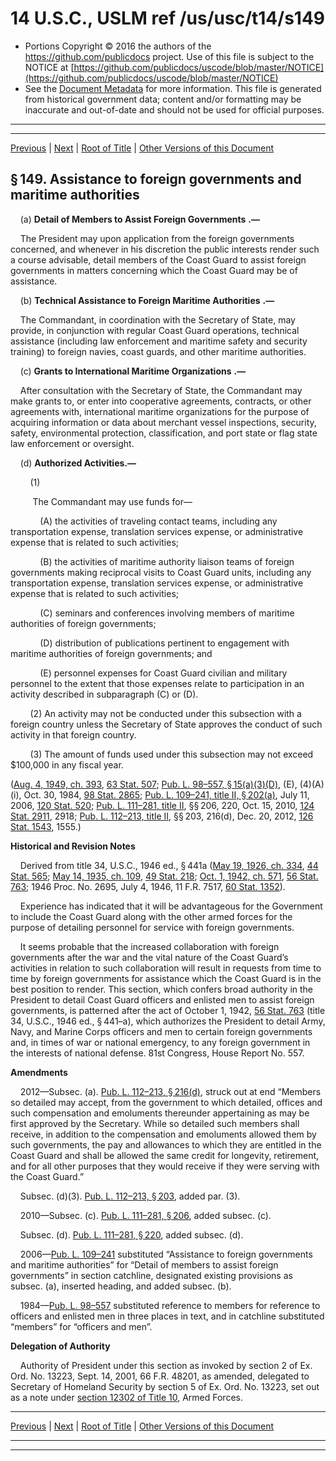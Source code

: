 ---
---

# 14 U.S.C., USLM ref /us/usc/t14/s149

* Portions Copyright © 2016 the authors of the https://github.com/publicdocs project.
  Use of this file is subject to the NOTICE at [https://github.com/publicdocs/uscode/blob/master/NOTICE](https://github.com/publicdocs/uscode/blob/master/NOTICE)
* See the [Document Metadata](././../../../../..//README.md) for more information.
  This file is generated from historical government data; content and/or formatting may be inaccurate and out-of-date and should not be used for official purposes.

----------
----------

[Previous](./../../../../..//us/usc/t14/ptI/ch7/m__us_usc_t14_s148.md) | [Next](./../../../../..//us/usc/t14/ptI/ch7/m__us_usc_t14_s150.md) | [Root of Title](./../../../../../) | [Other Versions of this Document](https://publicdocs.github.io/go/links?ns=uslm&ref=%2Fus%2Fusc%2Ft14%2Fs149)

## § 149. Assistance to foreign governments and maritime authorities

    (a)  __Detail of Members to Assist Foreign Governments__  __.—__ 

    The President may upon application from the foreign governments concerned, and whenever in his discretion the public interests render such a course advisable, detail members of the Coast Guard to assist foreign governments in matters concerning which the Coast Guard may be of assistance.

    (b)  __Technical Assistance to Foreign Maritime Authorities__  __.—__ 

    The Commandant, in coordination with the Secretary of State, may provide, in conjunction with regular Coast Guard operations, technical assistance (including law enforcement and maritime safety and security training) to foreign navies, coast guards, and other maritime authorities.

    (c)  __Grants to International Maritime Organizations__  __.—__ 

    After consultation with the Secretary of State, the Commandant may make grants to, or enter into cooperative agreements, contracts, or other agreements with, international maritime organizations for the purpose of acquiring information or data about merchant vessel inspections, security, safety, environmental protection, classification, and port state or flag state law enforcement or oversight.

    (d) __Authorized Activities.—__ 

        (1)

         The Commandant may use funds for—

            (A) the activities of traveling contact teams, including any transportation expense, translation services expense, or administrative expense that is related to such activities;

            (B) the activities of maritime authority liaison teams of foreign governments making reciprocal visits to Coast Guard units, including any transportation expense, translation services expense, or administrative expense that is related to such activities;

            (C) seminars and conferences involving members of maritime authorities of foreign governments;

            (D) distribution of publications pertinent to engagement with maritime authorities of foreign governments; and

            (E) personnel expenses for Coast Guard civilian and military personnel to the extent that those expenses relate to participation in an activity described in subparagraph (C) or (D).

        (2) An activity may not be conducted under this subsection with a foreign country unless the Secretary of State approves the conduct of such activity in that foreign country.

        (3) The amount of funds used under this subsection may not exceed $100,000 in any fiscal year.

([Aug. 4, 1949, ch. 393][/us/act/1949-08-04/ch393], [63 Stat. 507][/us/stat/63/507]; [Pub. L. 98–557, § 15(a)(3)(D)][/us/pl/98/557/s15/a/3/D], (E), (4)(A)(i), Oct. 30, 1984, [98 Stat. 2865][/us/stat/98/2865]; [Pub. L. 109–241, title II, § 202(a)][/us/pl/109/241/s202/a], July 11, 2006, [120 Stat. 520][/us/stat/120/520]; [Pub. L. 111–281, title II][/us/pl/111/281], §§ 206, 220, Oct. 15, 2010, [124 Stat. 2911][/us/stat/124/2911], 2918; [Pub. L. 112–213, title II][/us/pl/112/213], §§ 203, 216(d), Dec. 20, 2012, [126 Stat. 1543][/us/stat/126/1543], 1555.)

 __Historical and Revision Notes__ 

    Derived from title 34, U.S.C., 1946 ed., § 441a ([May 19, 1926, ch. 334][/us/act/1926-05-19/ch334], [44 Stat. 565][/us/stat/44/565]; [May 14, 1935, ch. 109][/us/act/1935-05-14/ch109], [49 Stat. 218][/us/stat/49/218]; [Oct. 1, 1942, ch. 571][/us/act/1942-10-01/ch571], [56 Stat. 763][/us/stat/56/763]; 1946 Proc. No. 2695, July 4, 1946, 11 F.R. 7517, [60 Stat. 1352][/us/stat/60/1352]).

    Experience has indicated that it will be advantageous for the Government to include the Coast Guard along with the other armed forces for the purpose of detailing personnel for service with foreign governments.

    It seems probable that the increased collaboration with foreign governments after the war and the vital nature of the Coast Guard’s activities in relation to such collaboration will result in requests from time to time by foreign governments for assistance which the Coast Guard is in the best position to render. This section, which confers broad authority in the President to detail Coast Guard officers and enlisted men to assist foreign governments, is patterned after the act of October 1, 1942, [56 Stat. 763][/us/stat/56/763] (title 34, U.S.C., 1946 ed., § 441–a), which authorizes the President to detail Army, Navy, and Marine Corps officers and men to certain foreign governments and, in times of war or national emergency, to any foreign government in the interests of national defense. 81st Congress, House Report No. 557.

 __Amendments__ 

    2012—Subsec. (a). [Pub. L. 112–213, § 216(d)][/us/pl/112/213/s216/d], struck out at end “Members so detailed may accept, from the government to which detailed, offices and such compensation and emoluments thereunder appertaining as may be first approved by the Secretary. While so detailed such members shall receive, in addition to the compensation and emoluments allowed them by such governments, the pay and allowances to which they are entitled in the Coast Guard and shall be allowed the same credit for longevity, retirement, and for all other purposes that they would receive if they were serving with the Coast Guard.”

    Subsec. (d)(3). [Pub. L. 112–213, § 203][/us/pl/112/213/s203], added par. (3).

    2010—Subsec. (c). [Pub. L. 111–281, § 206][/us/pl/111/281/s206], added subsec. (c).

    Subsec. (d). [Pub. L. 111–281, § 220][/us/pl/111/281/s220], added subsec. (d).

    2006—[Pub. L. 109–241][/us/pl/109/241] substituted “Assistance to foreign governments and maritime authorities” for “Detail of members to assist foreign governments” in section catchline, designated existing provisions as subsec. (a), inserted heading, and added subsec. (b).

    1984—[Pub. L. 98–557][/us/pl/98/557] substituted reference to members for reference to officers and enlisted men in three places in text, and in catchline substituted “members” for “officers and men”.

 __Delegation of Authority__ 

    Authority of President under this section as invoked by section 2 of Ex. Ord. No. 13223, Sept. 14, 2001, 66 F.R. 48201, as amended, delegated to Secretary of Homeland Security by section 5 of Ex. Ord. No. 13223, set out as a note under [section 12302 of Title 10][/us/usc/t10/s12302], Armed Forces.

----------

[Previous](./../../../../..//us/usc/t14/ptI/ch7/m__us_usc_t14_s148.md) | [Next](./../../../../..//us/usc/t14/ptI/ch7/m__us_usc_t14_s150.md) | [Root of Title](./../../../../../) | [Other Versions of this Document](https://publicdocs.github.io/go/links?ns=uslm&ref=%2Fus%2Fusc%2Ft14%2Fs149)

----------
----------

[/us/act/1949-08-04/ch393]: https://publicdocs.github.io/go/links?ns=uslm&ref=%2Fus%2Fact%2F1949-08-04%2Fch393
[/us/stat/63/507]: https://publicdocs.github.io/go/links?ns=uslm&ref=%2Fus%2Fstat%2F63%2F507
[/us/pl/98/557/s15/a/3/D]: https://publicdocs.github.io/go/links?ns=uslm&ref=%2Fus%2Fpl%2F98%2F557%2Fs15%2Fa%2F3%2FD
[/us/stat/98/2865]: https://publicdocs.github.io/go/links?ns=uslm&ref=%2Fus%2Fstat%2F98%2F2865
[/us/pl/109/241/s202/a]: https://publicdocs.github.io/go/links?ns=uslm&ref=%2Fus%2Fpl%2F109%2F241%2Fs202%2Fa
[/us/stat/120/520]: https://publicdocs.github.io/go/links?ns=uslm&ref=%2Fus%2Fstat%2F120%2F520
[/us/pl/111/281]: https://publicdocs.github.io/go/links?ns=uslm&ref=%2Fus%2Fpl%2F111%2F281
[/us/stat/124/2911]: https://publicdocs.github.io/go/links?ns=uslm&ref=%2Fus%2Fstat%2F124%2F2911
[/us/pl/112/213]: https://publicdocs.github.io/go/links?ns=uslm&ref=%2Fus%2Fpl%2F112%2F213
[/us/stat/126/1543]: https://publicdocs.github.io/go/links?ns=uslm&ref=%2Fus%2Fstat%2F126%2F1543
[/us/act/1926-05-19/ch334]: https://publicdocs.github.io/go/links?ns=uslm&ref=%2Fus%2Fact%2F1926-05-19%2Fch334
[/us/stat/44/565]: https://publicdocs.github.io/go/links?ns=uslm&ref=%2Fus%2Fstat%2F44%2F565
[/us/act/1935-05-14/ch109]: https://publicdocs.github.io/go/links?ns=uslm&ref=%2Fus%2Fact%2F1935-05-14%2Fch109
[/us/stat/49/218]: https://publicdocs.github.io/go/links?ns=uslm&ref=%2Fus%2Fstat%2F49%2F218
[/us/act/1942-10-01/ch571]: https://publicdocs.github.io/go/links?ns=uslm&ref=%2Fus%2Fact%2F1942-10-01%2Fch571
[/us/stat/56/763]: https://publicdocs.github.io/go/links?ns=uslm&ref=%2Fus%2Fstat%2F56%2F763
[/us/stat/60/1352]: https://publicdocs.github.io/go/links?ns=uslm&ref=%2Fus%2Fstat%2F60%2F1352
[/us/stat/56/763]: https://publicdocs.github.io/go/links?ns=uslm&ref=%2Fus%2Fstat%2F56%2F763
[/us/pl/112/213/s216/d]: https://publicdocs.github.io/go/links?ns=uslm&ref=%2Fus%2Fpl%2F112%2F213%2Fs216%2Fd
[/us/pl/112/213/s203]: https://publicdocs.github.io/go/links?ns=uslm&ref=%2Fus%2Fpl%2F112%2F213%2Fs203
[/us/pl/111/281/s206]: https://publicdocs.github.io/go/links?ns=uslm&ref=%2Fus%2Fpl%2F111%2F281%2Fs206
[/us/pl/111/281/s220]: https://publicdocs.github.io/go/links?ns=uslm&ref=%2Fus%2Fpl%2F111%2F281%2Fs220
[/us/pl/109/241]: https://publicdocs.github.io/go/links?ns=uslm&ref=%2Fus%2Fpl%2F109%2F241
[/us/pl/98/557]: https://publicdocs.github.io/go/links?ns=uslm&ref=%2Fus%2Fpl%2F98%2F557
[/us/usc/t10/s12302]: https://publicdocs.github.io/go/links?ns=uslm&ref=%2Fus%2Fusc%2Ft10%2Fs12302


